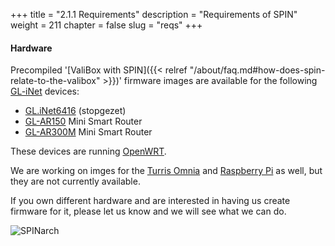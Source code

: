 +++
title = "2.1.1 Requirements"
description = "Requirements of SPIN"
weight = 211
chapter = false
slug = "reqs"
+++

#### Hardware
Precompiled '[ValiBox with SPIN]({{< relref "/about/faq.md#how-does-spin-relate-to-the-valibox" >}})' firmware images are available for the following [GL-iNet](https://www.gl-inet.com/) devices:

* [GL.iNet6416](https://www.gl-inet.com/gl-inet6416/) (stopgezet)
* [GL-AR150](https://www.gl-inet.com/ar150/) Mini Smart Router
* [GL-AR300M](https://www.gl-inet.com/ar300m/) Mini Smart Router

These devices are running [OpenWRT](https://openwrt.org/).

We are working on imges for the [Turris Omnia](https://omnia.turris.cz/en/) and [Raspberry Pi](https://www.raspberrypi.org/) as well, but they are not currently available. 

If you own different hardware and are interested in having us create firmware for it, please let us know and we will see what we can do. 

![SPINarch](/images/glinet.png?width=40pc&classes=shadow "GL-iNet logo")